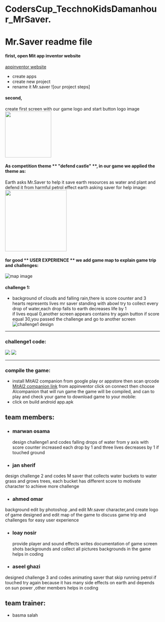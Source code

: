 # CodersCup_TecchnoKidsDamanhour_MrSaver.
# Mr.Saver readme file
#### firist, open Mit app inventor website
[appinventor website](https://appinventor.mit.edu/)<br>
* create apps
* create new project 
* rename it Mr.saver
![our project steps]
#### second,
create first screen with our game logo and start button
logo image
<img src="https://github.com/teccom805/CodersCup_TecchnoKidsDamanhour_MrSaver-/blob/main/mr.saver%20challenge%201/EARTHLOGO.png" width=150>

#### As  competition theme ** "defend castle" **,  in our game we applied the theme as:
Earth asks Mr.Saver to help it save earth resources as water and plant and defend it from harmful petrol effect
earth asking saver for help image:
<img src="https://github.com/teccom805/CodersCup_TecchnoKidsDamanhour_MrSaver-/blob/main/mr.saver%20challenge%201/intro%20(1).jpeg" width=200>
#### for good ** USER EXPERIENCE ** we add game map to explain game trip and challenges:
![map image]()
#### challenge 1:
* background of clouds and falling rain,there is score counter and 3 hearts represents  lives
mr saver standing with abowl try to collect every drop of water,each drop falls to earth decreases life by 1<br>
if lives equal 0,another screen appears contains try again button
if score equal 30,you passed the challenge and go to  another screen
![challenge1 design](https://github.com/teccom805/CodersCup_TecchnoKidsDamanhour_MrSaver-/blob/main/mr.saver%20challenge%201/2f530d43-318c-429a-b20d-c575c6af4a02.jpeg)

___

### challenge1 code:
![](https://github.com/teccom805/CodersCup_TecchnoKidsDamanhour_MrSaver-/blob/main/mr.saver%20challenge%201/chall11.jpg)
![](https://github.com/teccom805/CodersCup_TecchnoKidsDamanhour_MrSaver-/blob/main/mr.saver%20challenge%201/chall12.jpg)

___
###  compile the game:
* install MitAI2 companion from google play or appstore then scan qrcode
  [MitAI2 companion link](https://play.google.com/store/apps/details?id=edu.mit.appinventor.aicompanion3&hl=en&gl=US&pli=1)
from appinventor click on connect then choose AIcompanion that will run game
the game will be compiled, and can to play and check your game
to download game to your mobile:
* click on build android app.apk

##  team members:
* ### marwan osama
  design challenge1   and codes falling drops of water  from y axis with score counter increased each drop by 1 and three lives  decreases by 1 if touched ground 
* ### jan sherif
design challenge 2  and codes M saver that collects water buckets to water grass and grows trees,
each bucket has different score to motivate character to achieve  more challenge
* ### ahmed omar
background edit by photoshop ,and edit Mr.saver character,and create logo of game
designed and edit map of the game to discuss game trip and challenges for easy user experience
* ### loay nosir
  provide  player and sound effects
  writes documentation of game
  screen shots backgrounds and collect all pictures backgrounds in the game
  helps in coding
* ### aseel ghazi
 designed challenge 3 and codes animating saver that skip running petrol  if touched try again because it has many side effects on earth and depends on sun power ,other members helps in coding
  ##  team trainer:
*  basma salah
